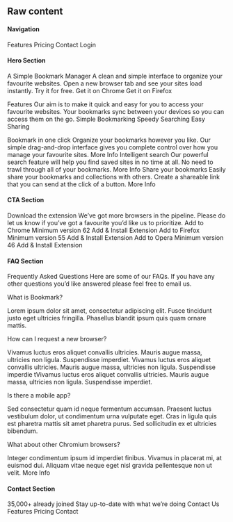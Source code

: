 ## Raw content

#### Navigation

Features Pricing Contact Login

#### Hero Section

A Simple Bookmark Manager
A clean and simple interface to organize your favourite websites. Open a new browser tab and
see your sites load instantly. Try it for free.
Get it on Chrome Get it on Firefox

Features Our aim is to make it quick and easy for you to access your
favourite websites. Your bookmarks sync between your devices so you can
access them on the go.
Simple Bookmarking Speedy Searching Easy Sharing

Bookmark in one click Organize your bookmarks however you like. Our simple
drag-and-drop interface gives you complete control over how you manage your
favourite sites. More Info
Intelligent search Our powerful search feature
will help you find saved sites in no time at all. No need to trawl through
all of your bookmarks. More Info
Share your bookmarks Easily share your
bookmarks and collections with others. Create a shareable link that you can
send at the click of a button. More Info

#### CTA Section

Download the extension
We’ve got more browsers in the pipeline. Please do let us know if you’ve got a favourite you’d like us to prioritize.
Add to Chrome Minimum version 62 Add & Install Extension
Add to Firefox Minimum version 55 Add & Install Extension
Add to Opera Minimum version 46 Add & Install Extension

#### FAQ Section

Frequently
Asked Questions Here are some of our FAQs. If you have any other questions
you’d like answered please feel free to email us.

  <!-- Question 1 -->

What is Bookmark?

  <!-- Answer 1 -->

Lorem ipsum dolor sit amet, consectetur adipiscing elit. Fusce tincidunt
justo eget ultricies fringilla. Phasellus blandit ipsum quis quam ornare
mattis.

  <!-- Question 2 -->

How can I request a new browser?

  <!-- Answer 2 -->

Vivamus luctus eros aliquet convallis ultricies. Mauris augue massa,
ultricies non ligula. Suspendisse imperdiet. Vivamus luctus eros aliquet
convallis ultricies. Mauris augue massa, ultricies non ligula. Suspendisse
imperdie tVivamus luctus eros aliquet convallis ultricies. Mauris augue
massa, ultricies non ligula. Suspendisse imperdiet.

  <!-- Question 3 -->

Is there a mobile app?

  <!-- Answer 3 -->

Sed consectetur quam id neque fermentum accumsan. Praesent luctus vestibulum
dolor, ut condimentum urna vulputate eget. Cras in ligula quis est pharetra
mattis sit amet pharetra purus. Sed sollicitudin ex et ultricies bibendum.

  <!-- Question 4 -->

What about other Chromium browsers?

  <!-- Answer 4 -->

Integer condimentum ipsum id imperdiet finibus. Vivamus in placerat mi, at
euismod dui. Aliquam vitae neque eget nisl gravida pellentesque non ut
velit. More Info

#### Contact Section

35,000+ already joined Stay up-to-date with what we’re
doing Contact Us Features Pricing Contact
